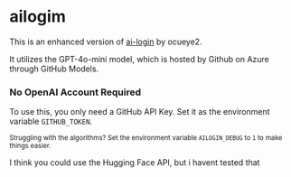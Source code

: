 # ailogim

This is an enhanced version of [ai-login](https://github.com/ocueye2/ai-login) by ocueye2.

It utilizes the GPT-4o-mini model, which is hosted by Github on Azure through GitHub Models.

### No OpenAI Account Required
To use this, you only need a GitHub API Key. Set it as the environment variable `GITHUB_TOKEN`.

<small>Struggling with the algorithms? Set the environment variable `AILOGIN_DEBUG` to `1` to make things easier.</small>

I think you could use the Hugging Face API, but i havent tested that
